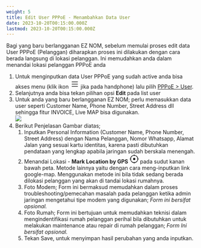 ```yaml
---
weight: 5
title: Edit User PPPoE - Menambahkan Data User
date: 2023-10-20T00:15:00.000Z
lastmod: 2023-10-20T00:15:00.000Z
---
```


Bagi yang baru berlangganan EZ NOM, sebelum memulai proses edit data User PPPoE (Pelanggan) diharapkan proses ini dilakukan dengan cara berada langsung di lokasi pelanggan. Ini memudahkan anda dalam menandai lokasi pelanggan PPPoE anda

1. Untuk menginputkan data User PPPoE yang sudah active anda bisa akses menu (klik ikon  <svg xmlns="http://www.w3.org/2000/svg" width="24" height="24" fill="currentColor" class="bi bi-list" viewBox="0 0 16 16"><path fill-rule="evenodd" d="M2.5 12a.5.5 0 0 1 .5-.5h10a.5.5 0 0 1 0 1H3a.5.5 0 0 1-.5-.5zm0-4a.5.5 0 0 1 .5-.5h10a.5.5 0 0 1 0 1H3a.5.5 0 0 1-.5-.5zm0-4a.5.5 0 0 1 .5-.5h10a.5.5 0 0 1 0 1H3a.5.5 0 0 1-.5-.5z"/></svg> jika pada handphone) lalu pilih [PPPoE > User](https://noahresource.tech/pppoe/user).
2. Selanjutnya anda bisa tekan pilihan opsi **Edit** pada list user
3. Untuk anda yang baru berlangganan EZ NOM; perlu memasukkan data user seperti Customer Name, Phone Number, Street Address dll sehingga fitur INVOICE, Live MAP bisa digunakan.\
   ![](</assets/Tutor 2.png>)
4. Berikut Penjelasan Gambar diatas;
   1. Inputkan Personal Information (Customer Name, Phone Number, Street Address) dengan Nama Pelanggan, Nomor Whatsapp, Alamat Jalan yang sesuai kartu identitas, karena pasti dibutuhkan pendataan yang lengkap apabila jaringan sudah berskala menengah.
   2. Menandai Lokasi - **Mark Location by GPS**  <svg xmlns="http://www.w3.org/2000/svg" width="24" height="24" fill="currentColor" class="bi bi-crosshair" viewBox="0 0 16 16"> <path d="M8.5.5a.5.5 0 0 0-1 0v.518A7.001 7.001 0 0 0 1.018 7.5H.5a.5.5 0 0 0 0 1h.518A7.001 7.001 0 0 0 7.5 14.982v.518a.5.5 0 0 0 1 0v-.518A7.001 7.001 0 0 0 14.982 8.5h.518a.5.5 0 0 0 0-1h-.518A7.001 7.001 0 0 0 8.5 1.018V.5Zm-6.48 7A6.001 6.001 0 0 1 7.5 2.02v.48a.5.5 0 0 0 1 0v-.48a6.001 6.001 0 0 1 5.48 5.48h-.48a.5.5 0 0 0 0 1h.48a6.002 6.002 0 0 1-5.48 5.48v-.48a.5.5 0 0 0-1 0v.48A6.001 6.001 0 0 1 2.02 8.5h.48a.5.5 0 0 0 0-1h-.48ZM8 10a2 2 0 1 0 0-4 2 2 0 0 0 0 4Z"/> </svg> pada sudut kanan bawah peta. Metode lainnya yaitu dengan cara meng-inputkan link google-map. Menggunakan metode ini bila tidak sedang berada dilokasi pelanggan yang akan di tandai lokasi rumahnya.
   3. Foto Modem; Form ini bermaksud memudahkan dalam proses troubleshooting/pemecahan masalah pada pelanggan ketika admin jaringan mengetahui tipe modem yang digunakan; *Form ini bersifat opsional.*
   4. Foto Rumah; Form ini bertujuan untuk memudahkan teknisi dalam mengindentifikasi rumah pelanggan perihal bila dibutuhkan untuk melakukan maintenance atau repair di rumah pelanggan; *Form Ini bersifat opsional.*
   5. Tekan Save, untuk menyimpan hasil perubahan yang anda inputkan.
